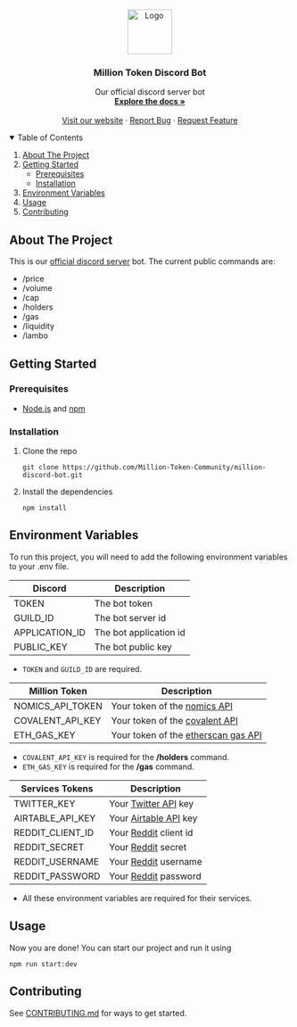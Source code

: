 <br />
<p align="center">
  <a href="https://www.milliontoken.org/">
    <img src="https://assets.coingecko.com/coins/images/16825/large/logo200x200.png" alt="Logo" width="80" height="80">
  </a>

<h3 align="center">Million Token Discord Bot</h3>

  <p align="center">
    Our official discord server bot
    <br />
    <a href="https://github.com/Million-Token-Community/million-discord-bot/blob/main/README.md"><strong>Explore the docs »</strong></a>
    <br />
    <br />
    <a href="https://www.milliontoken.org/">Visit our website</a>
    ·
    <a href="https://github.com/Million-Token-Community/million-discord-bot/issues/new">Report Bug</a>
    ·
    <a href="https://github.com/Million-Token-Community/million-discord-bot/issues/new">Request Feature</a>
  </p>
</p>

<!-- TABLE OF CONTENTS -->
<details open="open">
  <summary>Table of Contents</summary>
  <ol>
    <li>
      <a href="#about-the-project">About The Project</a>
    </li>
    <li>
      <a href="#getting-started">Getting Started</a>
      <ul>
        <li><a href="#prerequisites">Prerequisites</a></li>
        <li><a href="#installation">Installation</a></li>
      </ul>
    </li>
    <li><a href="#environment-variables">Environment Variables</a></li>
    <li><a href="#usage">Usage</a></li>
    <li><a href="#contributing">Contributing</a></li>
  </ol>
</details>



<!-- ABOUT THE PROJECT -->

## About The Project

This is our [official discord server](https://discord.com/invite/million) bot.
The current public commands are:
* /price
* /volume
* /cap
* /holders
* /gas
* /liquidity
* /lambo


<!-- GETTING STARTED -->

## Getting Started

### Prerequisites
* [Node.js](https://nodejs.org/en/) and [npm](https://nodejs.org/en/)

### Installation
1. Clone the repo
   ```shell
   git clone https://github.com/Million-Token-Community/million-discord-bot.git
   ```
2. Install the dependencies
   ```shell
   npm install
   ```

<!-- USAGE EXAMPLES -->

## Environment Variables

To run this project, you will need to add the following environment variables to your .env file.


| Discord        | Description               |
|----------------|---------------------------|
| TOKEN          | The bot token     |
| GUILD_ID       | The bot server id |
| APPLICATION_ID | The bot application id    |
| PUBLIC_KEY     | The bot public key        |

* `TOKEN` and `GUILD_ID` are required.

| Million Token    | Description                         |
|------------------|-------------------------------------|
| NOMICS_API_TOKEN | Your token of the [nomics API](https://nomics.com/)        |
| COVALENT_API_KEY | Your token of the [covalent API](https://nomics.com/)       |
| ETH_GAS_KEY      | Your token of the [etherscan gas API](https://etherscan.io/gastracker)        |

* `COVALENT_API_KEY` is required for the **/holders** command.
* `ETH_GAS_KEY` is required for the **/gas** command.

| Services Tokens | Description                         |
|---------------------|-------------------------------------|
| TWITTER_KEY      | Your [Twitter API](https://developer.twitter.com/en/docs/twitter-api) key         |
| AIRTABLE_API_KEY | Your [Airtable API](https://airtable.com/api) key   |
| REDDIT_CLIENT_ID | Your [Reddit](https://www.reddit.com/dev/api/) client id     |
| REDDIT_SECRET    | Your [Reddit](https://www.reddit.com/dev/api/) secret  |
| REDDIT_USERNAME  | Your [Reddit](https://www.reddit.com/dev/api/) username |
| REDDIT_PASSWORD  | Your [Reddit](https://www.reddit.com/dev/api/) password  |

* All these environment variables are required for their services.

## Usage

Now you are done! You can start our project and run it using

```shell
npm run start:dev
```

## Contributing

See [CONTRIBUTING.md](https://github.com/Million-Token-Community/million-discord-bot/blob/main/CONTRIBUTING.md) for ways to get started.
